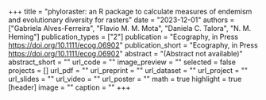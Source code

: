 +++
title = "phyloraster: an R package to calculate measures of endemism and evolutionary diversity for rasters"
date = "2023-12-01"
authors = ["Gabriela Alves-Ferreira", "Flavio M. M. Mota", "Daniela C. Talora", "N. M. Heming"]
publication_types = ["2"]
publication = "Ecography, in Press https://doi.org/10.1111/ecog.06902"
publication_short = "Ecography, in Press https://doi.org/10.1111/ecog.06902"
abstract = "(Abstract not available)"
abstract_short = ""
url_code = ""
image_preview = ""
selected = false
projects = []
url_pdf = ""
url_preprint = ""
url_dataset = ""
url_project = ""
url_slides = ""
url_video = ""
url_poster = ""
math = true
highlight = true
[header]
image = ""
caption = ""
+++
